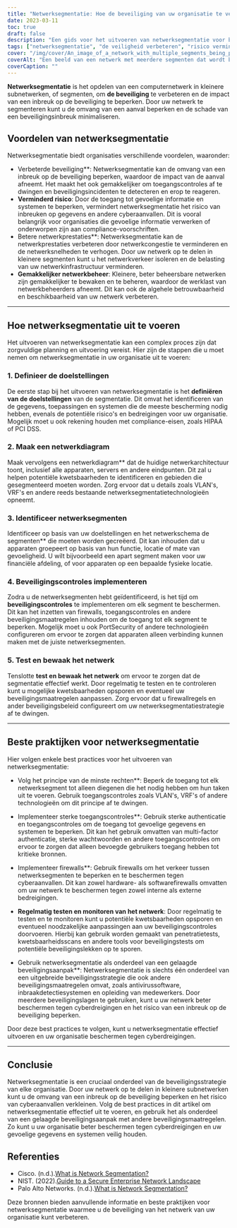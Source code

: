 ```yaml
---
title: "Netwerksegmentatie: Hoe de beveiliging van uw organisatie te verbeteren"
date: 2023-03-11
toc: true
draft: false
description: "Een gids voor het uitvoeren van netwerksegmentatie voor betere beveiliging en minder risico in uw organisatie."
tags: ["netwerksegmentatie", "de veiligheid verbeteren", "risico verminderen", "netwerkprestaties", "netwerkbeheer", "veiligheidscontroles", "firewalls", "toegangscontroles", "minste voorrecht", "authenticatie", "testen", "controle", "cyberdreigingen", "datalekken", "netwerkarchitectuur", "uitgebreide beveiliging", "gelaagde beveiliging", "kwetsbaarheden", "cyberaanvallen", "werknemersopleiding"]
cover: "/img/cover/An_image_of_a_network_with_multiple_segments_being_protected.png"
coverAlt: "Een beeld van een netwerk met meerdere segmenten dat wordt beschermd door een firewall en toegangscontrolemechanismen, met een hacker buiten het netwerk die probeert binnen te komen."
coverCaption: ""
---
```


**Netwerksegmentatie** is het opdelen van een computernetwerk in kleinere subnetwerken, of segmenten, om **de beveiliging** te verbeteren en de impact van een inbreuk op de beveiliging te beperken. Door uw netwerk te segmenteren kunt u de omvang van een aanval beperken en de schade van een beveiligingsinbreuk minimaliseren.

## Voordelen van netwerksegmentatie

Netwerksegmentatie biedt organisaties verschillende voordelen, waaronder:

- Verbeterde beveiliging**: Netwerksegmentatie kan de omvang van een inbreuk op de beveiliging beperken, waardoor de impact van de aanval afneemt. Het maakt het ook gemakkelijker om toegangscontroles af te dwingen en beveiligingsincidenten te detecteren en erop te reageren.
- **Verminderd risico**: Door de toegang tot gevoelige informatie en systemen te beperken, vermindert netwerksegmentatie het risico van inbreuken op gegevens en andere cyberaanvallen. Dit is vooral belangrijk voor organisaties die gevoelige informatie verwerken of onderworpen zijn aan compliance-voorschriften.
- Betere netwerkprestaties**: Netwerksegmentatie kan de netwerkprestaties verbeteren door netwerkcongestie te verminderen en de netwerksnelheden te verhogen. Door uw netwerk op te delen in kleinere segmenten kunt u het netwerkverkeer isoleren en de belasting van uw netwerkinfrastructuur verminderen.
- **Gemakkelijker netwerkbeheer**: Kleinere, beter beheersbare netwerken zijn gemakkelijker te bewaken en te beheren, waardoor de werklast van netwerkbeheerders afneemt. Dit kan ook de algehele betrouwbaarheid en beschikbaarheid van uw netwerk verbeteren.

____

## Hoe netwerksegmentatie uit te voeren

Het uitvoeren van netwerksegmentatie kan een complex proces zijn dat zorgvuldige planning en uitvoering vereist. Hier zijn de stappen die u moet nemen om netwerksegmentatie in uw organisatie uit te voeren:

### 1. Definieer de doelstellingen

De eerste stap bij het uitvoeren van netwerksegmentatie is het **definiëren van de doelstellingen** van de segmentatie. Dit omvat het identificeren van de gegevens, toepassingen en systemen die de meeste bescherming nodig hebben, evenals de potentiële risico's en bedreigingen voor uw organisatie. Mogelijk moet u ook rekening houden met compliance-eisen, zoals HIPAA of PCI DSS.

### 2. Maak een netwerkdiagram

Maak vervolgens een netwerkdiagram** dat de huidige netwerkarchitectuur toont, inclusief alle apparaten, servers en andere eindpunten. Dit zal u helpen potentiële kwetsbaarheden te identificeren en gebieden die gesegmenteerd moeten worden. Zorg ervoor dat u details zoals VLAN's, VRF's en andere reeds bestaande netwerksegmentatietechnologieën opneemt.

### 3. Identificeer netwerksegmenten

Identificeer op basis van uw doelstellingen en het netwerkschema de segmenten** die moeten worden gecreëerd. Dit kan inhouden dat u apparaten groepeert op basis van hun functie, locatie of mate van gevoeligheid. U wilt bijvoorbeeld een apart segment maken voor uw financiële afdeling, of voor apparaten op een bepaalde fysieke locatie.

### 4. Beveiligingscontroles implementeren

Zodra u de netwerksegmenten hebt geïdentificeerd, is het tijd om **beveiligingscontroles** te implementeren om elk segment te beschermen. Dit kan het inzetten van firewalls, toegangscontroles en andere beveiligingsmaatregelen inhouden om de toegang tot elk segment te beperken. Mogelijk moet u ook PortSecurity of andere technologieën configureren om ervoor te zorgen dat apparaten alleen verbinding kunnen maken met de juiste netwerksegmenten.

### 5. Test en bewaak het netwerk

Tenslotte **test en bewaak het netwerk** om ervoor te zorgen dat de segmentatie effectief werkt. Door regelmatig te testen en te controleren kunt u mogelijke kwetsbaarheden opsporen en eventueel uw beveiligingsmaatregelen aanpassen. Zorg ervoor dat u firewallregels en ander beveiligingsbeleid configureert om uw netwerksegmentatiestrategie af te dwingen.

____

## Beste praktijken voor netwerksegmentatie

Hier volgen enkele best practices voor het uitvoeren van netwerksegmentatie:

- Volg het principe van de minste rechten**: Beperk de toegang tot elk netwerksegment tot alleen diegenen die het nodig hebben om hun taken uit te voeren. Gebruik toegangscontroles zoals VLAN's, VRF's of andere technologieën om dit principe af te dwingen.

- Implementeer sterke toegangscontroles**: Gebruik sterke authenticatie en toegangscontroles om de toegang tot gevoelige gegevens en systemen te beperken. Dit kan het gebruik omvatten van multi-factor authenticatie, sterke wachtwoorden en andere toegangscontroles om ervoor te zorgen dat alleen bevoegde gebruikers toegang hebben tot kritieke bronnen.

- Implementeer firewalls**: Gebruik firewalls om het verkeer tussen netwerksegmenten te beperken en te beschermen tegen cyberaanvallen. Dit kan zowel hardware- als softwarefirewalls omvatten om uw netwerk te beschermen tegen zowel interne als externe bedreigingen.

- **Regelmatig testen en monitoren van het netwerk**: Door regelmatig te testen en te monitoren kunt u potentiële kwetsbaarheden opsporen en eventueel noodzakelijke aanpassingen aan uw beveiligingscontroles doorvoeren. Hierbij kan gebruik worden gemaakt van penetratietests, kwetsbaarheidsscans en andere tools voor beveiligingstests om potentiële beveiligingslekken op te sporen.

- Gebruik netwerksegmentatie als onderdeel van een gelaagde beveiligingsaanpak**: Netwerksegmentatie is slechts één onderdeel van een uitgebreide beveiligingsstrategie die ook andere beveiligingsmaatregelen omvat, zoals antivirussoftware, inbraakdetectiesystemen en opleiding van medewerkers. Door meerdere beveiligingslagen te gebruiken, kunt u uw netwerk beter beschermen tegen cyberdreigingen en het risico van een inbreuk op de beveiliging beperken.

Door deze best practices te volgen, kunt u netwerksegmentatie effectief uitvoeren en uw organisatie beschermen tegen cyberdreigingen.

____

## Conclusie

Netwerksegmentatie is een cruciaal onderdeel van de beveiligingsstrategie van elke organisatie. Door uw netwerk op te delen in kleinere subnetwerken kunt u de omvang van een inbreuk op de beveiliging beperken en het risico van cyberaanvallen verkleinen. Volg de best practices in dit artikel om netwerksegmentatie effectief uit te voeren, en gebruik het als onderdeel van een gelaagde beveiligingsaanpak met andere beveiligingsmaatregelen. Zo kunt u uw organisatie beter beschermen tegen cyberdreigingen en uw gevoelige gegevens en systemen veilig houden.

## Referenties

- Cisco. (n.d.).[What is Network Segmentation?](https://www.cisco.com/c/en/us/products/security/what-is-network-segmentation.html) 
- NIST. (2022).[Guide to a Secure Enterprise Network Landscape](https://nvlpubs.nist.gov/nistpubs/SpecialPublications/NIST.SP.800-215.pdf) 
- Palo Alto Networks. (n.d.).[What is Network Segmentation?](https://www.paloaltonetworks.com/cyberpedia/what-is-network-segmentation)

Deze bronnen bieden aanvullende informatie en beste praktijken voor netwerksegmentatie waarmee u de beveiliging van het netwerk van uw organisatie kunt verbeteren.
